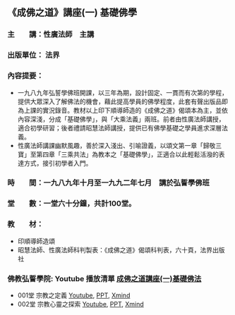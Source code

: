 ## 《成佛之道》講座(一) 基礎佛學

### 主　　講：性廣法師　主講
### 出版單位： 法界
### 內容提要：
* 一九八九年弘誓學佛班開課，以三年為期，設計固定、一貫而有次第的學程，提供大眾深入了解佛法的機會，藉此提高學員的佛學程度，此套有聲出版品即為上課的實況錄音。教材以上印下順導師造的《成佛之道》偈頌本為主，並依內容深淺，分成「基礎佛學」，與「大乘法義」兩班。前者由性廣法師講授，適合初學研習；後者禮請昭慧法師講授，提供已有佛學基礎之學員進求深層法義。
* 性廣法師講課幽默風趣，善於深入淺出、引喻證義，以頌文第一章「歸敬三寶」至第四章「三乘共法」為教本之「基礎佛學」，正適合以此輕鬆活潑的表達方式，接引初學者入門。

### 時　　間：一九八九年十月至一九九二年七月　講於弘誓學佛班
### 堂　　數：一堂六十分鐘，共計100堂。 
### 教　　材：
* 印順導師造頌
* 昭慧法師、性廣法師科判製表：《成佛之道》偈頌科判表，六十頁，法界出版社
### 佛教弘誓學院: Youtube 播放清單 [成佛之道講座(一)基礎佛法](https://www.youtube.com/playlist?list=PL2VfEBb-UyryY3VUm8r8p74Dm0vH67p5r)
* 001堂 宗教之定義 [Youtube](https://youtu.be/3amaK-rxFLw?list=PL2VfEBb-UyryY3VUm8r8p74Dm0vH67p5r), [PPT](https://github.com/jlong2024/The-Way-to-Buddhahood-1/blob/main/001/%E5%9F%BA%E7%A4%8E%E4%BD%9B%E5%AD%B8001.pptx), [Xmind](https://github.com/jlong2024/The-Way-to-Buddhahood-1/blob/main/001/%E5%9F%BA%E7%A4%8E%E4%BD%9B%E5%AD%B8001.xmind)
* 002堂 宗教心靈之探索 [Youtube](https://www.youtube.com/watch?v=sxy_eNiKc9w&list=PL2VfEBb-UyryY3VUm8r8p74Dm0vH67p5r&index=2&t=245s&pp=iAQB), [PPT](https://github.com/jlong2024/The-Way-to-Buddhahood-1/blob/main/002/%E5%9F%BA%E7%A4%8E%E4%BD%9B%E5%AD%B8002.pptx), [Xmind](https://github.com/jlong2024/The-Way-to-Buddhahood-1/blob/main/002/%E5%9F%BA%E7%A4%8E%E4%BD%9B%E5%AD%B8002.xmind)
